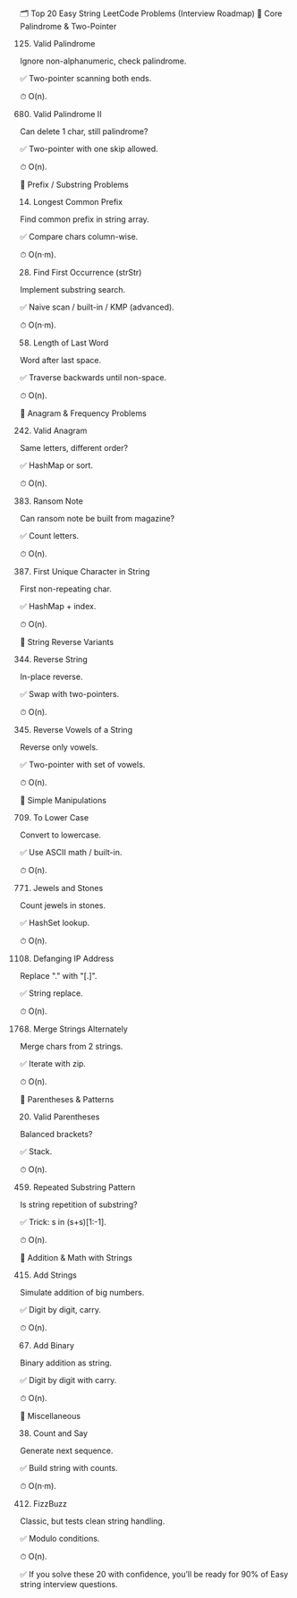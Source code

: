 🗂️ Top 20 Easy String LeetCode Problems (Interview Roadmap)
🔹 Core Palindrome & Two-Pointer

125. Valid Palindrome

Ignore non-alphanumeric, check palindrome.


✅ Two-pointer scanning both ends.

⏱ O(n).

680. Valid Palindrome II

Can delete 1 char, still palindrome?

✅ Two-pointer with one skip allowed.

⏱ O(n).

🔹 Prefix / Substring Problems

14. Longest Common Prefix

Find common prefix in string array.

✅ Compare chars column-wise.

⏱ O(n·m).

28. Find First Occurrence (strStr)

Implement substring search.

✅ Naive scan / built-in / KMP (advanced).

⏱ O(n·m).

58. Length of Last Word

Word after last space.

✅ Traverse backwards until non-space.

⏱ O(n).

🔹 Anagram & Frequency Problems

242. Valid Anagram

Same letters, different order?

✅ HashMap or sort.

⏱ O(n).

383. Ransom Note

Can ransom note be built from magazine?

✅ Count letters.

⏱ O(n).

387. First Unique Character in String

First non-repeating char.

✅ HashMap + index.

⏱ O(n).

🔹 String Reverse Variants

344. Reverse String

In-place reverse.

✅ Swap with two-pointers.

⏱ O(n).

345. Reverse Vowels of a String

Reverse only vowels.

✅ Two-pointer with set of vowels.

⏱ O(n).

🔹 Simple Manipulations

709. To Lower Case

Convert to lowercase.

✅ Use ASCII math / built-in.

⏱ O(n).

771. Jewels and Stones

Count jewels in stones.

✅ HashSet lookup.

⏱ O(n).

1108. Defanging IP Address

Replace "." with "[.]".

✅ String replace.

⏱ O(n).

1768. Merge Strings Alternately

Merge chars from 2 strings.

✅ Iterate with zip.

⏱ O(n).

🔹 Parentheses & Patterns

20. Valid Parentheses

Balanced brackets?

✅ Stack.

⏱ O(n).

459. Repeated Substring Pattern

Is string repetition of substring?

✅ Trick: s in (s+s)[1:-1].

⏱ O(n).

🔹 Addition & Math with Strings

415. Add Strings

Simulate addition of big numbers.

✅ Digit by digit, carry.

⏱ O(n).

67. Add Binary

Binary addition as string.

✅ Digit by digit with carry.

⏱ O(n).

🔹 Miscellaneous

38. Count and Say

Generate next sequence.

✅ Build string with counts.

⏱ O(n·m).

412. FizzBuzz

Classic, but tests clean string handling.

✅ Modulo conditions.

⏱ O(n).

✅ If you solve these 20 with confidence, you’ll be ready for 90% of Easy string interview questions.